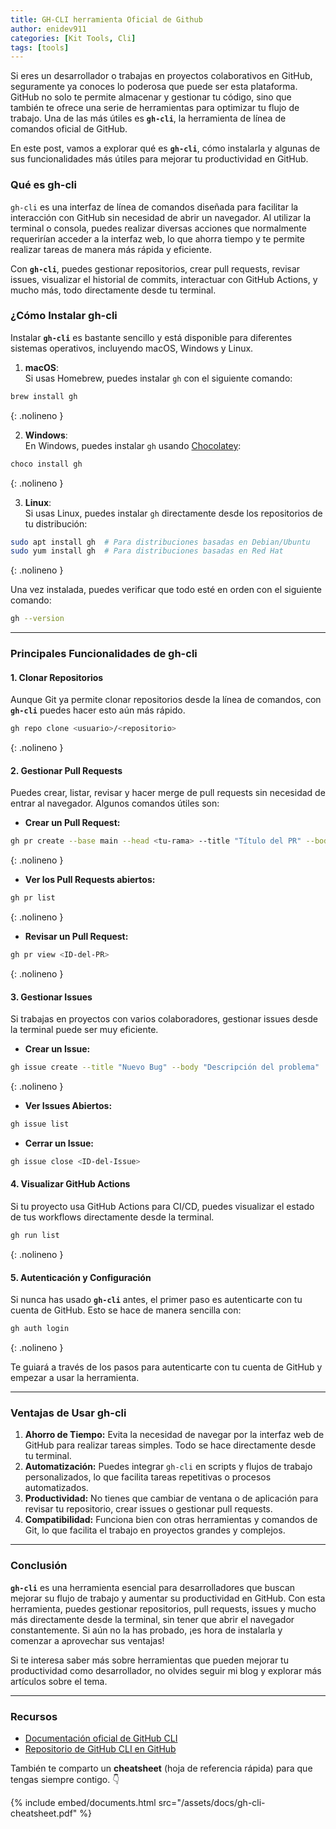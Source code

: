```yaml
---
title: GH-CLI herramienta Oficial de Github
author: enidev911
categories: [Kit Tools, Cli]
tags: [tools]
---
```



Si eres un desarrollador o trabajas en proyectos colaborativos en GitHub, seguramente ya conoces lo poderosa que puede ser esta plataforma. GitHub no solo te permite almacenar y gestionar tu código, sino que también te ofrece una serie de herramientas para optimizar tu flujo de trabajo. Una de las más útiles es **`gh-cli`**, la herramienta de línea de comandos oficial de GitHub.

En este post, vamos a explorar qué es **`gh-cli`**, cómo instalarla y algunas de sus funcionalidades más útiles para mejorar tu productividad en GitHub.


### Qué es gh-cli

`gh-cli` es una interfaz de línea de comandos diseñada para facilitar la interacción con GitHub sin necesidad de abrir un navegador. Al utilizar la terminal o consola, puedes realizar diversas acciones que normalmente requerirían acceder a la interfaz web, lo que ahorra tiempo y te permite realizar tareas de manera más rápida y eficiente.

Con **`gh-cli`**, puedes gestionar repositorios, crear pull requests, revisar issues, visualizar el historial de commits, interactuar con GitHub Actions, y mucho más, todo directamente desde tu terminal.


### ¿Cómo Instalar gh-cli

Instalar **`gh-cli`** es bastante sencillo y está disponible para diferentes sistemas operativos, incluyendo macOS, Windows y Linux.

1. **macOS**:  
   Si usas Homebrew, puedes instalar `gh` con el siguiente comando:

```bash
brew install gh
```
{: .nolineno }

2. **Windows**:  
   En Windows, puedes instalar `gh` usando [Chocolatey](https://chocolatey.org/):

```bash
choco install gh
```
{: .nolineno }

3. **Linux**:  
   Si usas Linux, puedes instalar `gh` directamente desde los repositorios de tu distribución:

```bash
sudo apt install gh  # Para distribuciones basadas en Debian/Ubuntu
sudo yum install gh  # Para distribuciones basadas en Red Hat
```
{: .nolineno }

Una vez instalada, puedes verificar que todo esté en orden con el siguiente comando:
```bash
gh --version
```

---

### Principales Funcionalidades de gh-cli

#### 1. Clonar Repositorios
Aunque Git ya permite clonar repositorios desde la línea de comandos, con **`gh-cli`** puedes hacer esto aún más rápido.
```bash
gh repo clone <usuario>/<repositorio>
```
{: .nolineno }

#### 2. Gestionar Pull Requests
Puedes crear, listar, revisar y hacer merge de pull requests sin necesidad de entrar al navegador. Algunos comandos útiles son:
- **Crear un Pull Request:**

```bash
gh pr create --base main --head <tu-rama> --title "Título del PR" --body "Descripción detallada"
```
{: .nolineno }

- **Ver los Pull Requests abiertos:**

```bash
gh pr list
```
{: .nolineno }

- **Revisar un Pull Request:**

```bash
gh pr view <ID-del-PR>
```
{: .nolineno }

#### 3. Gestionar Issues
Si trabajas en proyectos con varios colaboradores, gestionar issues desde la terminal puede ser muy eficiente.
- **Crear un Issue:**

```bash
gh issue create --title "Nuevo Bug" --body "Descripción del problema"
```
{: .nolineno }

- **Ver Issues Abiertos:**

```bash
gh issue list
```
- **Cerrar un Issue:**
  
```bash
gh issue close <ID-del-Issue>
```

#### 4. Visualizar GitHub Actions
Si tu proyecto usa GitHub Actions para CI/CD, puedes visualizar el estado de tus workflows directamente desde la terminal.

```bash
gh run list
```
{: .nolineno }

#### 5. Autenticación y Configuración

Si nunca has usado **`gh-cli`** antes, el primer paso es autenticarte con tu cuenta de GitHub. Esto se hace de manera sencilla con:

```bash
gh auth login
```
{: .nolineno }

Te guiará a través de los pasos para autenticarte con tu cuenta de GitHub y empezar a usar la herramienta.

---

### Ventajas de Usar gh-cli

1. **Ahorro de Tiempo:** Evita la necesidad de navegar por la interfaz web de GitHub para realizar tareas simples. Todo se hace directamente desde tu terminal.
2. **Automatización:** Puedes integrar `gh-cli` en scripts y flujos de trabajo personalizados, lo que facilita tareas repetitivas o procesos automatizados.
3. **Productividad:** No tienes que cambiar de ventana o de aplicación para revisar tu repositorio, crear issues o gestionar pull requests.
4. **Compatibilidad:** Funciona bien con otras herramientas y comandos de Git, lo que facilita el trabajo en proyectos grandes y complejos.

---

### Conclusión

**`gh-cli`** es una herramienta esencial para desarrolladores que buscan mejorar su flujo de trabajo y aumentar su productividad en GitHub. Con esta herramienta, puedes gestionar repositorios, pull requests, issues y mucho más directamente desde la terminal, sin tener que abrir el navegador constantemente. Si aún no la has probado, ¡es hora de instalarla y comenzar a aprovechar sus ventajas!

Si te interesa saber más sobre herramientas que pueden mejorar tu productividad como desarrollador, no olvides seguir mi blog y explorar más artículos sobre el tema.

---

### Recursos

- [Documentación oficial de GitHub CLI](https://cli.github.com/)
- [Repositorio de GitHub CLI en GitHub](https://github.com/cli/cli)

También te comparto un **cheatsheet** (hoja de referencia rápida) para que tengas siempre contigo. 👇

{% include embed/documents.html src="/assets/docs/gh-cli-cheatsheet.pdf" %}
